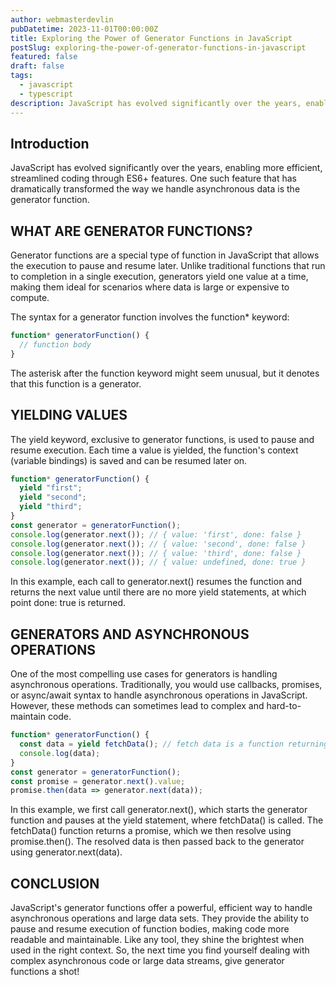 ```yaml
---
author: webmasterdevlin
pubDatetime: 2023-11-01T00:00:00Z
title: Exploring the Power of Generator Functions in JavaScript
postSlug: exploring-the-power-of-generator-functions-in-javascript
featured: false
draft: false
tags:
  - javascript
  - typescript
description: JavaScript has evolved significantly over the years, enabling more efficient, streamlined coding through ES6+ features. One such feature that has dramatically transformed the way we handle asynchrono…
---
```


## Introduction

JavaScript has evolved significantly over the years, enabling more efficient, streamlined coding through ES6+ features. One such feature that has dramatically transformed the way we handle asynchronous data is the generator function.

## WHAT ARE GENERATOR FUNCTIONS?

Generator functions are a special type of function in JavaScript that allows the execution to pause and resume later. Unlike traditional functions that run to completion in a single execution, generators yield one value at a time, making them ideal for scenarios where data is large or expensive to compute.

The syntax for a generator function involves the function\* keyword:

```javascript
function* generatorFunction() {
  // function body
}
```

The asterisk after the function keyword might seem unusual, but it denotes that this function is a generator.

## YIELDING VALUES

The yield keyword, exclusive to generator functions, is used to pause and resume execution. Each time a value is yielded, the function's context (variable bindings) is saved and can be resumed later on.

```javascript
function* generatorFunction() {
  yield "first";
  yield "second";
  yield "third";
}
const generator = generatorFunction();
console.log(generator.next()); // { value: 'first', done: false }
console.log(generator.next()); // { value: 'second', done: false }
console.log(generator.next()); // { value: 'third', done: false }
console.log(generator.next()); // { value: undefined, done: true }
```

In this example, each call to generator.next() resumes the function and returns the next value until there are no more yield statements, at which point done: true is returned.

## GENERATORS AND ASYNCHRONOUS OPERATIONS

One of the most compelling use cases for generators is handling asynchronous operations. Traditionally, you would use callbacks, promises, or async/await syntax to handle asynchronous operations in JavaScript. However, these methods can sometimes lead to complex and hard-to-maintain code.

```javascript
function* generatorFunction() {
  const data = yield fetchData(); // fetch data is a function returning a promise
  console.log(data);
}
const generator = generatorFunction();
const promise = generator.next().value;
promise.then(data => generator.next(data));
```

In this example, we first call generator.next(), which starts the generator function and pauses at the yield statement, where fetchData() is called. The fetchData() function returns a promise, which we then resolve using promise.then(). The resolved data is then passed back to the generator using generator.next(data).

## CONCLUSION

JavaScript's generator functions offer a powerful, efficient way to handle asynchronous operations and large data sets. They provide the ability to pause and resume execution of function bodies, making code more readable and maintainable. Like any tool, they shine the brightest when used in the right context. So, the next time you find yourself dealing with complex asynchronous code or large data streams, give generator functions a shot!
